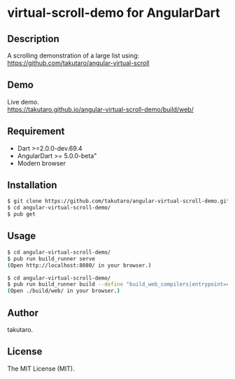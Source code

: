 # virtual-scroll-demo for AngularDart

## Description

A scrolling demonstration of a large list using:<br>
<https://github.com/takutaro/angular-virtual-scroll>

## Demo

Live demo.<br>
<https://takutaro.github.io/angular-virtual-scroll-demo/build/web/>

## Requirement

* Dart >=2.0.0-dev.69.4
* AngularDart >= 5.0.0-beta"
* Modern browser

## Installation

```bash
$ git clone https://github.com/takutaro/angular-virtual-scroll-demo.git
$ cd angular-virtual-scroll-demo/
$ pub get
```

## Usage

```bash
$ cd angular-virtual-scroll-demo/
$ pub run build_runner serve
(Open http://localhost:8080/ in your browser.)
```

```bash
$ cd angular-virtual-scroll-demo/
$ pub run build_runner build --define "build_web_compilers|entrypoint=compiler=dart2js" -o build
(Open ./build/web/ in your browser.)
```

## Author

takutaro.

## License

The MIT License (MIT).